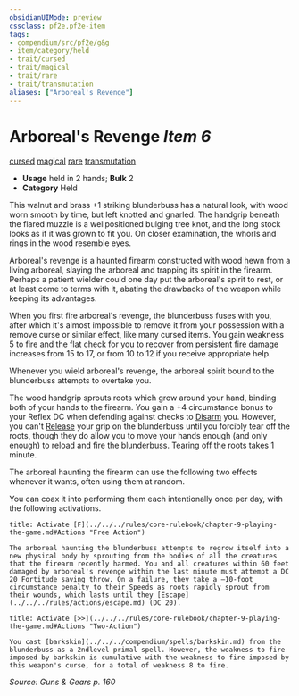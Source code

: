 ```yaml
---
obsidianUIMode: preview
cssclass: pf2e,pf2e-item
tags:
- compendium/src/pf2e/g&g
- item/category/held
- trait/cursed
- trait/magical
- trait/rare
- trait/transmutation
aliases: ["Arboreal's Revenge"]
---
```

# Arboreal's Revenge *Item 6*  
[cursed](../../../Rules/traits/cursed-gmg.md)  [magical](../../../Rules/traits/magical.md)  [rare](../../../Rules/traits/rare.md)  [transmutation](../../../Rules/traits/transmutation.md)  

- **Usage** held in 2 hands; **Bulk** 2
- **Category** Held

This walnut and brass +1 striking blunderbuss has a natural look, with wood worn smooth by time, but left knotted and gnarled. The handgrip beneath the flared muzzle is a wellpositioned bulging tree knot, and the long stock looks as if it was grown to fit you. On closer examination, the whorls and rings in the wood resemble eyes.

Arboreal's revenge is a haunted firearm constructed with wood hewn from a living arboreal, slaying the arboreal and trapping its spirit in the firearm. Perhaps a patient wielder could one day put the arboreal's spirit to rest, or at least come to terms with it, abating the drawbacks of the weapon while keeping its advantages.

When you first fire arboreal's revenge, the blunderbuss fuses with you, after which it's almost impossible to remove it from your possession with a remove curse or similar effect, like many cursed items. You gain weakness 5 to fire and the flat check for you to recover from [persistent fire damage](../../../Rules/conditions.md#Persistent%20Damage) increases from 15 to 17, or from 10 to 12 if you receive appropriate help.

Whenever you wield arboreal's revenge, the arboreal spirit bound to the blunderbuss attempts to overtake you.

The wood handgrip sprouts roots which grow around your hand, binding both of your hands to the firearm. You gain a +4 circumstance bonus to your Reflex DC when defending against checks to [Disarm](../../../Rules/actions/disarm.md) you. However, you can't [Release](../../../Rules/actions/release.md) your grip on the blunderbuss until you forcibly tear off the roots, though they do allow you to move your hands enough (and only enough) to reload and fire the blunderbuss. Tearing off the roots takes 1 minute.

The arboreal haunting the firearm can use the following two effects whenever it wants, often using them at random.

You can coax it into performing them each intentionally once per day, with the following activations.

```ad-embed-ability
title: Activate [F](../../../rules/core-rulebook/chapter-9-playing-the-game.md#Actions "Free Action")

The arboreal haunting the blunderbuss attempts to regrow itself into a new physical body by sprouting from the bodies of all the creatures that the firearm recently harmed. You and all creatures within 60 feet damaged by arboreal's revenge within the last minute must attempt a DC 20 Fortitude saving throw. On a failure, they take a –10-foot circumstance penalty to their Speeds as roots rapidly sprout from their wounds, which lasts until they [Escape](../../../rules/actions/escape.md) (DC 20).
```

```ad-embed-ability
title: Activate [>>](../../../rules/core-rulebook/chapter-9-playing-the-game.md#Actions "Two-Action")

You cast [barkskin](../../../compendium/spells/barkskin.md) from the blunderbuss as a 2ndlevel primal spell. However, the weakness to fire imposed by barkskin is cumulative with the weakness to fire imposed by this weapon's curse, for a total of weakness 8 to fire.
```

*Source: Guns & Gears p. 160*

